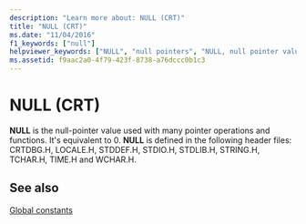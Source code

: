 ```yaml
---
description: "Learn more about: NULL (CRT)"
title: "NULL (CRT)"
ms.date: "11/04/2016"
f1_keywords: ["null"]
helpviewer_keywords: ["NULL", "null pointers", "NULL, null pointer value"]
ms.assetid: f9aac2a0-4f79-423f-8738-a76dccc0b1c3
---
```

# NULL (CRT)

**NULL** is the null-pointer value used with many pointer operations and functions. It's equivalent to 0. **NULL** is defined in the following header files: CRTDBG.H, LOCALE.H, STDDEF.H, STDIO.H, STDLIB.H, STRING.H, TCHAR.H, TIME.H and WCHAR.H.

## See also

[Global constants](./global-constants.md)
